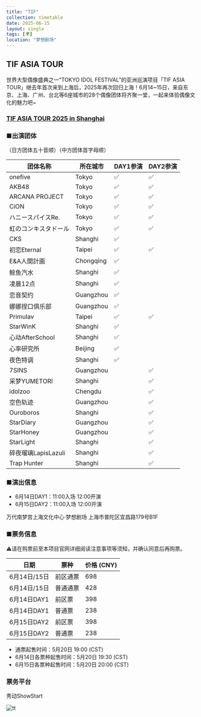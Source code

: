 ```yaml
---
title: "TIF"
collection: timetable
date: 2025-06-15
layout: single
tags: [🌍]
location: "梦想剧场"
---
```


## TIF ASIA TOUR
世界大型偶像盛典之一“TOKYO IDOL FESTIVAL”的亚洲巡演项目「TIF ASIA TOUR」继去年首次来到上海后，2025年再次回归上海！6月14~15日，来自东京、上海、广州、台北等6座城市的28个偶像团体将齐聚一堂，一起来体验偶像文化的魅力吧~

### [TIF ASIA TOUR 2025 in Shanghai](https://weibo.com/7197971516/Ps6Gw1HJd#comment)

### ■出演团体
（日方团体五十音顺）（中方团体首字母顺）
<table>
    <thead>
        <tr>
            <th>团体名称</th>
            <th>所在城市</th>
            <th>DAY1参演</th>
            <th>DAY2参演</th>
        </tr>
    </thead>
    <tbody>
        <tr>
            <td>onefive</td>
            <td>Tokyo</td>
            <td>✅</td>
            <td>✅</td>
        </tr>
        <tr>
            <td>AKB48</td>
            <td>Tokyo</td>
            <td>✅</td>
            <td>✅</td>
        </tr>
        <tr>
            <td>ARCANA PROJECT</td>
            <td>Tokyo</td>
            <td>✅</td>
            <td>✅</td>
        </tr>
        <tr>
            <td>CiON</td>
            <td>Tokyo</td>
            <td>✅</td>
            <td>✅</td>
        </tr>
        <tr>
            <td>ハニースパイスRe.</td>
            <td>Tokyo</td>
            <td>✅</td>
            <td>✅</td>
        </tr>
        <tr>
            <td>虹のコンキスタドール</td>
            <td>Tokyo</td>
            <td>✅</td>
            <td>✅</td>
        </tr>
        <tr>
            <td>CKS</td>
            <td>Shanghi</td>
            <td>✅</td>
            <td></td>
        </tr>
        <tr>
            <td>初恋Eternal</td>
            <td>Taipei</td>
            <td>✅</td>
            <td>✅</td>
        </tr>
        <tr>
            <td>E&A人間計画</td>
            <td>Chongqing</td>
            <td>✅</td>
            <td></td>
        </tr>
        <tr>
            <td>鲸鱼汽水</td>
            <td>Shanghi</td>
            <td>✅</td>
            <td></td>
        </tr>
        <tr>
            <td>凌晨12点</td>
            <td>Shanghi</td>
            <td>✅</td>
            <td></td>
        </tr>
        <tr>
            <td>恋音契约</td>
            <td>Guangzhou</td>
            <td>✅</td>
            <td></td>
        </tr>
        <tr>
            <td>娜娜捏口俱乐部</td>
            <td>Guangzhou</td>
            <td>✅</td>
            <td></td>
        </tr>
        <tr>
            <td>Primulav</td>
            <td>Taipei</td>
            <td>✅</td>
            <td>✅</td>
        </tr>
        <tr>
            <td>StarWinK</td>
            <td>Shanghi</td>
            <td>✅</td>
            <td></td>
        </tr>
        <tr>
            <td>心动AfterSchool</td>
            <td>Shanghi</td>
            <td>✅</td>
            <td></td>
        </tr>
        <tr>
            <td>心率研究所</td>
            <td>Beijing</td>
            <td>✅</td>
            <td></td>
        </tr>
        <tr>
            <td>夜色特调</td>
            <td>Shanghi</td>
            <td>✅</td>
            <td></td>
        </tr>
        <tr>
            <td>7SINS</td>
            <td>Guangzhou</td>
            <td></td>
            <td>✅</td>
        </tr>
        <tr>
            <td>采梦YUMETORI</td>
            <td>Shanghi</td>
            <td></td>
            <td>✅</td>
        </tr>
        <tr>
            <td>idolzoo</td>
            <td>Chengdu</td>
            <td></td>
            <td>✅</td>
        </tr>
        <tr>
            <td>空色轨迹</td>
            <td>Guangzhou</td>
            <td></td>
            <td>✅</td>
        </tr>
        <tr>
            <td>Ouroboros</td>
            <td>Shanghi</td>
            <td></td>
            <td>✅</td>
        </tr>
        <tr>
            <td>StarDiary</td>
            <td>Guangzhou</td>
            <td></td>
            <td>✅</td>
        </tr>
        <tr>
            <td>StarHoney</td>
            <td>Guangzhou</td>
            <td></td>
            <td>✅</td>
        </tr>
        <tr>
            <td>StarLight</td>
            <td>Shanghi</td>
            <td></td>
            <td>✅</td>
        </tr>
        <tr>
            <td>碎夜瑠璃LapisLazuli</td>
            <td>Shanghi</td>
            <td></td>
            <td>✅</td>
        </tr>
        <tr>
            <td>Trap Hunter</td>
            <td>Shanghi</td>
            <td></td>
            <td>✅</td>
        </tr>
    </tbody>
</table>

### ■演出信息

- 6月14日DAY1：11:00入场 12:00开演
- 6月15日DAY2：11:00入场 12:00开演

万代南梦宫上海文化中心·梦想剧场 上海市普陀区宜昌路179号B1F

### ■票务信息
⚠️请在购票前至本项目官网详细阅读注意事项等须知，并确认同意后再购票。

| 日期         | 票种       | 价格 (CNY) |
|--------------|------------|------------|
| 6月14日/15日 | 前区通票   | 698        |
| 6月14日/15日 | 普通通票   | 428        |
| 6月14日DAY1  | 前区票     | 398        |
| 6月14日DAY1  | 普通票     | 238        |
| 6月15日DAY2  | 前区票     | 398        |
| 6月15日DAY2  | 普通票     | 238        |

- 通票起售时间：5月20日 19:00 (CST)
- 6月14日各票种起售时间：5月20日 19:30 (CST)
- 6月15日各票种起售时间：5月20日 20:00 (CST)

### 票务平台

秀动ShowStart

![tt](/timetable/2025/06/14/14_0.jpg)